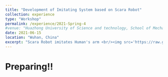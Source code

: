 ```yaml
---
title: "Development of Imitating System based on Scara Robot"
collection: experience
type: "Workshop"
permalink: /experience/2021-Spring-4
#venue: "Huazhong University of Science and technology, School of Mechanical Science & Engineering"
date: 2021-06-15
location: "Wuhan, China"
excerpt: "Scara Robot imitates Human's arm <br/><img src='https://raw.githubusercontent.com/ShiMiaohui0426/ShiMiaohui0426.github.io/master/_experience/2021-Spring-4/imitate.png'>"
---
```


# Preparing!!